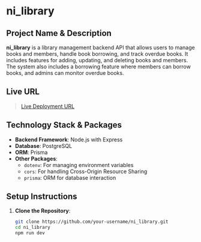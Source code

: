# ni_library

## Project Name & Description
**ni_library** is a library management backend API that allows users to manage books and members, handle book borrowing, and track overdue books. It includes features for adding, updating, and deleting books and members. The system also includes a borrowing feature where members can borrow books, and admins can monitor overdue books.

## Live URL
> [Live Deployment URL](https://nilibrary.vercel.app/)  

## Technology Stack & Packages
- **Backend Framework**: Node.js with Express
- **Database**: PostgreSQL  
- **ORM**: Prisma 
- **Other Packages**:
  - `dotenv`: For managing environment variables  
  - `cors`: For handling Cross-Origin Resource Sharing
  - `prisma`: ORM for database interaction 
  
## Setup Instructions
1. **Clone the Repository**:
   ```bash
   git clone https://github.com/your-username/ni_library.git
   cd ni_library
   npm run dev
